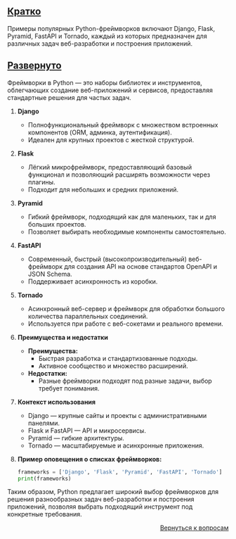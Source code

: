 ## <u>Кратко</u>

Примеры популярных Python-фреймворков включают Django, Flask, Pyramid, FastAPI и Tornado, каждый из которых предназначен
для различных задач веб-разработки и построения приложений.

## <u>Развернуто</u>

Фреймворки в Python — это наборы библиотек и инструментов, облегчающих создание веб-приложений и сервисов, предоставляя
стандартные решения для частых задач.

1. **Django**
    - Полнофункциональный фреймворк с множеством встроенных компонентов (ORM, админка, аутентификация).
    - Идеален для крупных проектов с жесткой структурой.

2. **Flask**
    - Лёгкий микрофреймворк, предоставляющий базовый функционал и позволяющий расширять возможности через плагины.
    - Подходит для небольших и средних приложений.

3. **Pyramid**
    - Гибкий фреймворк, подходящий как для маленьких, так и для больших проектов.
    - Позволяет выбирать необходимые компоненты самостоятельно.

4. **FastAPI**
    - Современный, быстрый (высокопроизводительный) веб-фреймворк для создания API на основе стандартов OpenAPI и JSON
      Schema.
    - Поддерживает асинхронность из коробки.

5. **Tornado**
    - Асинхронный веб-сервер и фреймворк для обработки большого количества параллельных соединений.
    - Используется при работе с веб-сокетами и реального времени.

6. **Преимущества и недостатки**
    - **Преимущества:**
        - Быстрая разработка и стандартизованные подходы.
        - Активное сообщество и множество расширений.
    - **Недостатки:**
        - Разные фреймворки подходят под разные задачи, выбор требует понимания.

7. **Контекст использования**
    - Django — крупные сайты и проекты с административными панелями.
    - Flask и FastAPI — API и микросервисы.
    - Pyramid — гибкие архитектуры.
    - Tornado — масштабируемые и асинхронные приложения.

8. **Пример оповещения о списках фреймворков:**
   ```python
   frameworks = ['Django', 'Flask', 'Pyramid', 'FastAPI', 'Tornado']
   print(frameworks)
   ```

Таким образом, Python предлагает широкий выбор фреймворков для решения разнообразных задач веб-разработки и построения
приложений, позволяя выбрать подходящий инструмент под конкретные требования.

<div align="right">

[Вернуться к вопросам](../Вопросы.md)

</div>
